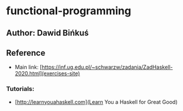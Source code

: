 # functional-programming

## Author: Dawid Bińkuś

## Reference

* Main link: [https://inf.ug.edu.pl/~schwarzw/zadania/ZadHaskell-2020.html](exercises-site)

### Tutorials:

* [http://learnyouahaskell.com](Learn You a Haskell for Great Good)
